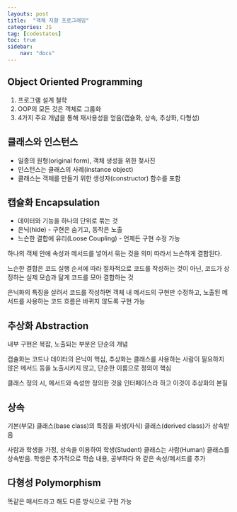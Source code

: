 ```yaml
---
layouts: post
title:  "객체 지향 프로그래밍"
categories: JS
tag: [codestates]
toc: true
sidebar:
    nav: "docs"
---
```



## Object Oriented Programming

1. 프로그램 설계 철학
2. OOP의 모든 것은 객체로 그룹화
3. 4가지 주요 개념을 통해 재사용성을 얻음(캡슐화, 상속, 추상화, 다형성)



## 클래스와 인스턴스

- 일종의 원형(original form), 객체 생성을 위한 첯사진
- 인스턴스는 클래스의 사례(instance object)
- 클래스는 객체를 만들기 위한 생성자(constructor) 함수를 포함


## 캡슐화 Encapsulation

- 데이터와 기능을 하나의 단위로 묶는 것
- 은닉(hide) - 구현은 숨기고, 동작은 노출
- 느슨한 결합에 유리(Loose Coupling) - 언제든 구현 수정 가능

하나의 객체 안에 속성과 메서드를 넣어서 묶는 것을 의미 따라서 느슨하게 결합된다.

느슨한 결합은 코드 실행 순서에 따라 절차적으로 코드를 작성하는 것이 아닌, 코드가 상징하는 실제 모습과 닮게 코드를 모아 결합하는 것

은닉화의 특징을 살려서 코드를 작성하면 객체 내 메서드의 구현만 수정하고, 노출된 메서드를 사용하는 코드 흐름은 바뀌지 않도록 구현 가능


## 추상화 Abstraction

내부 구현은 복잡, 노출되는 부분은 단순의 개념

캡슐화는 코드나 데이터의 은닉이 핵심, 추상화는 클래스를 사용하는 사람이 필요하지 않은 메서드 등을 노출시키지 않고, 단순한 이름으로 정의이 핵심

클래스 정의 시, 메서드와 속성만 정의한 것을 인터페이스라 하고 이것이 추상화의 본질


## 상속

기본(부모) 클래스(base class)의 특징을 파생(자식) 클래스(derived class)가 상속받음

사람과 학생을 가정, 상속을 이용하여 학생(Student) 클래스는 사람(Human) 클래스를 상속받음. 학생은 추가적으로 학습 내용, 공부하다 와 같은 속성/메서드를 추가


## 다형성 Polymorphism

똑같은 매서드라고 해도 다른 방식으로 구현 가능

